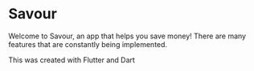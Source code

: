 # Savour

Welcome to Savour, an app that helps you save money! There are many features that are constantly being implemented. 

This was created with Flutter and Dart
